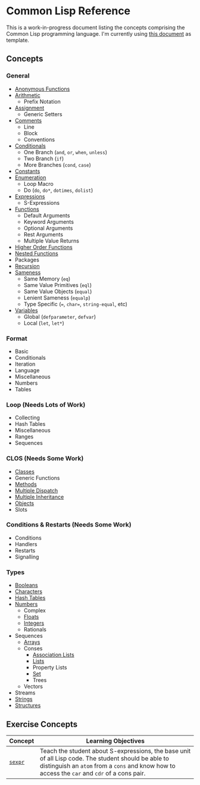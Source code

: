 # Common Lisp Reference

This is a work-in-progress document listing the concepts comprising the Common
Lisp programming language. I'm currently using [this document][csharp-example]
as template.

## Concepts
### General
  - [Anonymous Functions][anonymous-functions]
  - [Arithmetic][arithmetic]
    - Prefix Notation
  - [Assignment][assignment]
    - Generic Setters
  - [Comments][comments]
    - Line
    - Block
    - Conventions
  - [Conditionals][conditionals]
    - One Branch (`and`, `or`, `when`, `unless`)
    - Two Branch (`if`)
    - More Branches (`cond`, `case`)
  - [Constants][constants]
  - [Enumeration][enumeration]
    - Loop Macro
    - Do (`do`, `do*`, `dotimes`, `dolist`)
  - [Expressions][expressions]
    - S-Expressions
  - [Functions][functions]
    - Default Arguments
    - Keyword Arguments
    - Optional Arguments
    - Rest Arguments
    - Multiple Value Returns
  - [Higher Order Functions][higher-order-functions]
  - [Nested Functions][nested-functions]
  - Packages
  - [Recursion][recursion]
  - [Sameness][sameness]
    - Same Memory (`eq`)
    - Same Value Primitives (`eql`)
    - Same Value Objects (`equal`)
    - Lenient Sameness (`equalp`)
    - Type Specific (`=`, `char=`, `string-equal`, etc)
  - [Variables][variables]
    - Global (`defparameter`, `defvar`)
    - Local (`let`, `let*`)

### Format
  - Basic
  - Conditionals
  - Iteration
  - Language
  - Miscellaneous
  - Numbers
  - Tables

### Loop (Needs Lots of Work)
  - Collecting
  - Hash Tables
  - Miscellaneous
  - Ranges
  - Sequences

### CLOS (Needs Some Work)
  - [Classes][classes]
  - Generic Functions
  - [Methods][methods]
  - [Multiple Dispatch][multiple-dispatch]
  - [Multiple Inheritance][inheritance]
  - [Objects][objects]
  - Slots
  
### Conditions & Restarts (Needs Some Work)
  - Conditions
  - Handlers
  - Restarts
  - Signalling

### Types
  - [Booleans][bool]
  - [Characters][char]
  - [Hash Tables][hash-map]
  - [Numbers][number]
    - Complex
    - [Floats][floating-point-number]
    - [Integers][integer]
    - Rationals
  - Sequences
    - [Arrays][array]
    - Conses
      - [Association Lists][map]
      - [Lists][list]
      - Property Lists
      - [Set][set]
      - Trees
    - Vectors
  - Streams
  - [Strings][string]
  - [Structures][struct]

## Exercise Concepts
| Concept | Learning Objectives |
| ------- | ------------------- |
| [`sexpr`][sexpr] | Teach the student about S-expressions, the base unit of all Lisp code. The student should be able to distinguish an `atom` from a `cons` and know how to access the `car` and `cdr` of a cons pair. |

[csharp-example]: ../../csharp/reference/README.md
[anonymous-functions]: ../../../reference/concepts/anonymous_functions.md
[arithmetic]: ../../../reference/concepts/arithmetic.md
[assignment]: ../../../reference/concepts/assignment.md
[comments]: ../../../reference/concepts/comments.md
[conditionals]: ../../../reference/concepts/conditionals.md
[constants]: ../../../reference/concepts/constants.md
[enumeration]: ../../../reference/concepts/enumeration.md
[expressions]: ../../../reference/concepts/expressions.md
[functions]: ../../../reference/concepts/functions.md
[higher-order-functions]: ../../../reference/concepts/higher_order_functions.md
[nested-functions]: ../../../reference/concepts/nested_functions.md
[recursion]: ../../../reference/concepts/recursion.md
[sameness]: ../../../reference/concepts/sameness.md
[variables]: ../../../reference/concepts/variables.md
[classes]: ../../../reference/concepts/classes.md
[methods]: ../../../reference/concepts/methods.md
[multiple-dispatch]: ../../../reference/concepts/multiple-dispatch.md
[inheritance]: ../../../reference/concepts/inheritance.md
[objects]: ../../../reference/concepts/objects.md
[bool]: ../../../reference/types/boolean.md
[char]: ../../../reference/types/char.md
[hash-map]: ../../../reference/types/hash_map.md
[number]: ../../../reference/types/number.md
[floating-point-number]: ../../../reference/types/floating_point_number.md
[integer]: ../../../reference/types/integer.md
[array]: ../../../reference/types/array.md
[map]: ../../../reference/types/map.md
[list]: ../../../reference/types/list.md
[set]: ../../../reference/types/set.md
[string]: ../../../reference/types/string.md
[struct]: ../../../reference/types/struct.md

[sexpr]: ../exercises/concept/sexpr
